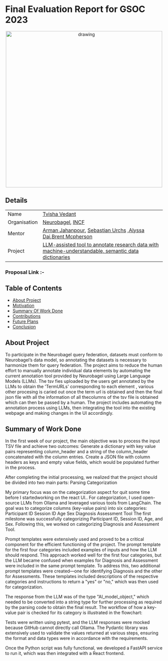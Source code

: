 # Final Evaluation Report for GSOC 2023

<div align="center">
<img src="" alt="drawing" width="500"/>
</div> 


## Details

|  |  |
| --- | --- |
| Name | [Tvisha Vedant](https://github.com/tvilight4) |
| Organisation | [Neurobagel](https://neurobagel.org/), [INCF](https://www.incf.org/)  |
| Mentor | [Arman Jahanpour](https://github.com/rmanaem), [Sebastian Urchs](https://github.com/surchs) ,[Alyssa Dai](https://github.com/alyssadai),[Brent Mcpherson]()  |
| Project | [LLM-assisted tool to annotate research data with machine-understandable, semantic data dictionaries](https://summerofcode.withgoogle.com/programs/2024/projects/RbOlafUP) |

### Proposal Link :- []()


## Table of Contents

- [About Project](#about-project)
- [Motivation](#motivation-behind-using-cppinterop)
- [Summary Of Work Done](#summary-of-work-done)
- [Contributions](#contributions)
- [Future Plans](#future-plans)
- [Conclusion](#conclusion)


## About Project
To participate in the Neurobagel query federation, datasets must conform to Neurobagel’s data model, so annotating the datasets is necessary to harmonize them for query federation. The project aims to reduce the human effort to manually annotate individual data elements by automating the current annotation tool provided by Neurobagel using Large Language Models (LLMs). The tsv fies uploaded by the users get annotated by the LLMs to obtain the 'TermURLs' corresponding to each element , various other procesing is caried out once the term url is obtained and then the final json file with all the information of all thecolumns of the tsv file is obtained which can then be passed by a human.
The project includes automating the annotation process using LLMs, then integrating the tool into the existing webpage and making changes in the UI accordingly.

## Summary of Work Done
In the first week of our project, the main objective was to process the input TSV file and achieve two outcomes:
    Generate a dictionary with key value pairs representing column_header and a string of the column_header concatenated with the column entries.
    Create a JSON file with column headers as keys and empty value fields, which would be populated further in the process.

After completing the initial processing, we realized that the project should be divided into two main parts:
    Parsing
    Categorization

My primary focus was on the categorization aspect for quit some time before I startedworking on the react UI..
For categorization, I used open-source LLMs from Ollama and leveraged various tools from LangChain. The goal was to categorize columns (key-value pairs) into six categories:
    Participant ID
    Session ID
    Age
    Sex
    Diagnosis
    Assessment Tool
The first milestone was successfully categorizing Participant ID, Session ID, Age, and Sex. Following this, we worked on categorizing Diagnosis and Assessment Tool.

Prompt templates were extensively used and proved to be a critical component for the efficient functioning of the project. The prompt template for the first four categories included examples of inputs and how the LLM should respond. This approach worked well for the first four categories, but the LLM became confused when examples for Diagnosis and Assessment were included in the same prompt template. To address this, two additional prompt templates were created—one for identifying Diagnosis and the other for Assessments. These templates included descriptions of the respective categories and instructions to return a "yes" or "no," which was then used for categorization.

The response from the LLM was of the type "AI_model_object," which needed to be converted into a string type for further processing as required by the parsing code to obtain the final result. The workflow of how a key-value pair is checked for its category is illustrated in the flowchart:



Tests were written using pytest, and the LLM responses were mocked because GitHub cannot directly call Ollama. The Pydantic library was extensively used to validate the values returned at various steps, ensuring the format and data types were in accordance with the requirements.

Once the Python script was fully functional, we developed a FastAPI service to run it, which was then integrated with a React frontend.